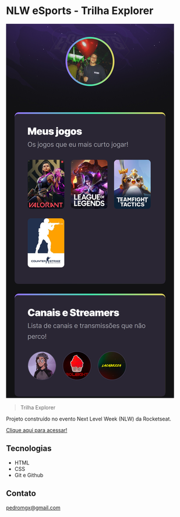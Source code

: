 # NLW eSports - Trilha Explorer

![preview](./.github/preview.png)

> Trilha Explorer

Projeto construído no evento Next Level Week (NLW) da Rocketseat.

[Clique aqui para acessar!](https://pedrogoldschmidt.github.io/NLW-esports-explorer)

## Tecnologias

- HTML
- CSS
- Git e Github

## Contato

pedromgx@gmail.com